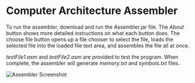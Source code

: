 # Computer Architecture Assembler

To run the assembler, download and run the Assembler.jar file.
The <i>About</i> button shows more detailed instructions on what each button does.
The choose file button opens up a file chooser to select the file,
loads the selected file into the loaded file text area,
and assembles the file all at once.<br />

<i>testFile1.asm</i> and <i>testFile2.asm</i> are provided to test the program. When complete, the assembler will generate <i>memory.txt</i> and <i>symbols.txt</i> files.

<img src="https://tloula.github.io/images/project-4.png" alt="Assembler Screenshot" />
